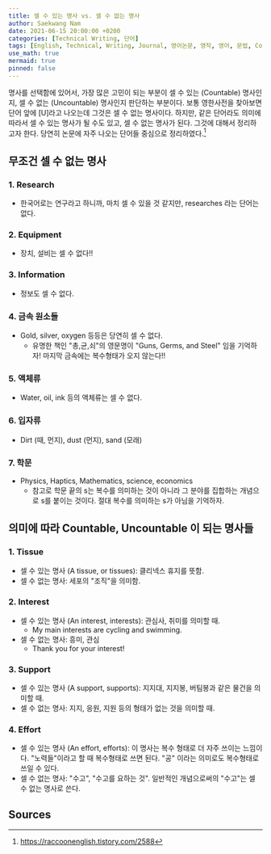 ```yaml
---
title: 셀 수 있는 명사 vs. 셀 수 없는 명사
author: Saekwang Nam
date: 2021-06-15 20:00:00 +0200
categories: [Technical Writing, 단어]
tags: [English, Technical, Writing, Journal, 영어논문, 영작, 영어, 문법, Countable, Uncountable, noun, 예시]
use_math: true
mermaid: true
pinned: false
---
```


명사를 선택함에 있어서, 가장 많은 고민이 되는 부분이 셀 수 있는 (Countable) 명사인지, 셀 수 없는 (Uncountable) 명사인지 판단하는 부분이다. 보통 영한사전을 찾아보면 단어 앞에 [U]라고 나오는데 그것은 셀 수 없는 명사이다. 하지만, 같은 단어라도 의미에 따라서 셀 수 있는 명사가 될 수도 있고, 셀 수 없는 명사가 된다. 그것에 대해서 정리하고자 한다. 당연히 논문에 자주 나오는 단어들 중심으로 정리하였다.[^fn_1]

## 무조건 셀 수 없는 명사
### 1. Research
- 한국어로는 연구라고 하니까, 마치 셀 수 있을 것 같지만, researches 라는 단어는 없다.

### 2. Equipment
- 장치, 설비는 셀 수 없다!!

### 3. Information
- 정보도 셀 수 없다.

### 4. 금속 원소들
- Gold, silver, oxygen 등등은 당연히 셀 수 없다.
  - 유명한 책인 "총,균,쇠"의 영문명이 "Guns, Germs, and Steel" 임을 기억하자! 마지막 금속에는 복수형태가 오지 않는다!!

### 5. 액체류
- Water, oil, ink 등의 액체류는 셀 수 없다.

### 6. 입자류
- Dirt (때, 먼지), dust (먼지), sand (모래)

### 7. 학문
- Physics, Haptics, Mathematics, science, economics
  - 참고로 학문 끝의 s는 복수를 의미하는 것이 아니라 그 분야를 집합하는 개념으로 s를 붙이는 것이다. 절대 복수를 의미하는 s가 아님을 기억하자.



## 의미에 따라 Countable, Uncountable 이 되는 명사들
### 1. Tissue
- 셀 수 있는 명사 (A tissue, or tissues): 클리넥스 휴지를 뜻함.
- 셀 수 없는 명사: 세포의 "조직"을 의미함.

### 2. Interest
- 셀 수 있는 명사 (An interest, interests): 관심사, 취미를 의미할 때.
  - My main interests are cycling and swimming.
- 셀 수 없는 명사: 흥미, 관심
  - Thank you for your interest!

### 3. Support
- 셀 수 있는 명사 (A support, supports): 지지대, 지지봉, 버팀봉과 같은 물건을 의미할 때.
- 셀 수 없는 명사: 지지, 응원, 지원 등의 형태가 없는 것을 의미할 때.

### 4. Effort
- 셀 수 있는 명사 (An effort, efforts): 이 명사는 복수 형태로 더 자주 쓰이는 느낌이다. "노력들"이라고 할 때 복수형태로 쓰면 된다. "공" 이라는 의미로도 복수형태로 쓰일 수 있다.
- 셀 수 없는 명사: "수고", "수고를 요하는 것". 일반적인 개념으로써의 "수고"는 셀 수 없는 명사로 쓴다.

## Sources
[^fn_1]: https://raccoonenglish.tistory.com/2588